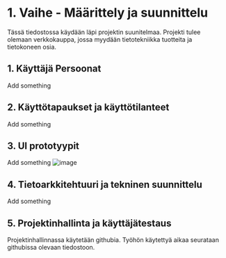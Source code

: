 # 1. Vaihe - Määrittely ja suunnittelu

Tässä tiedostossa käydään läpi projektin suunitelmaa. Projekti tulee olemaan verkkokauppa, jossa myydään tietotekniikka tuotteita ja tietokoneen osia.

## 1. Käyttäjä Persoonat

Add something

## 2. Käyttötapaukset ja käyttötilanteet

Add something

## 3. UI prototyypit

Add something
![image](https://github.com/user-attachments/assets/b793fba0-0346-46f0-b327-f1c7e33e5e20)



## 4. Tietoarkkitehtuuri ja tekninen suunnittelu

Add something

## 5. Projektinhallinta ja käyttäjätestaus

Projektinhallinnassa käytetään githubia. Työhön käytettyä aikaa seurataan githubissa olevaan tiedostoon.
